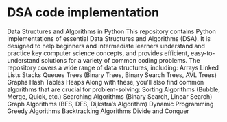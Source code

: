 # DSA code implementation
Data Structures and Algorithms in Python This repository contains Python implementations of essential Data Structures and Algorithms (DSA). It is designed to help beginners and intermediate learners understand and practice key computer science concepts, and provides efficient, easy-to-understand solutions for a variety of common coding problems.  The repository covers a wide range of data structures, including:  Arrays  Linked Lists  Stacks  Queues  Trees (Binary Trees, Binary Search Trees, AVL Trees)  Graphs  Hash Tables  Heaps  Along with these, you’ll also find common algorithms that are crucial for problem-solving:  Sorting Algorithms (Bubble, Merge, Quick, etc.)  Searching Algorithms (Binary Search, Linear Search)  Graph Algorithms (BFS, DFS, Dijkstra’s Algorithm)  Dynamic Programming  Greedy Algorithms  Backtracking Algorithms  Divide and Conquer
